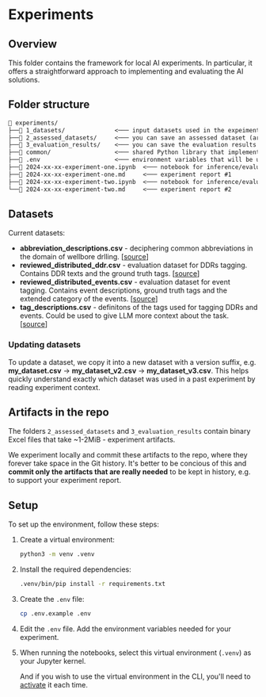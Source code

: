 # Experiments

## Overview

This folder contains the framework for local AI experiments.
In particular, it offers a straightforward approach to implementing and evaluating the AI solutions.

## Folder structure

```txt
📁 experiments/
├──📁 1_datasets/              <─── input datasets used in the expeiments. Usually contain ground truth labels.
├──📁 2_assessed_datasets/     <─── you can save an assessed dataset (artifact of the inference stage) in this folder.
├──📁 3_evaluation_results/    <─── you can save the evaluation results (artifact of the evaluation stage) in this folder.
├──📁 common/                  <─── shared Python library that implements common operations. Should be used by the notebooks.
├──📄 .env                     <─── environment variables that will be used by the experiment notebooks.
├──📄 2024-xx-xx-experiment-one.ipynb  <─── notebook for inference/evaluation for experiment #1
├──📄 2024-xx-xx-experiment-one.md     <─── experiment report #1
├──📄 2024-xx-xx-experiment-two.ipynb  <─── notebook for inference/evaluation for experiment #2
└──📄 2024-xx-xx-experiment-two.md     <─── experiment report #2
```

## Datasets

Current datasets:

- **abbreviation_descriptions.csv** - deciphering common abbreviations in the domain of wellbore drlling. [[source](https://informatiq.notion.site/Tag-categories-and-abbreviations-11a0158b598780f2a902d833083c39b5)]
- **reviewed_distributed_ddr.csv** - evaluation dataset for DDRs tagging. Contains DDR texts and the ground truth tags.  [[source](../../spikes/2024-10-15-evaluation-data-for-ddrs/)]
- **reviewed_distributed_events.csv** - evaluation dataset for event tagging. Contains event descriptions, ground truth tags and the extended category of the events. [[source](../../spikes/2024-10-10-get-random-events/)]
- **tag_descriptions.csv** - definitons of the tags used for tagging DDRs and events. Could be used to give LLM more context about the task. [[source](https://informatiq.notion.site/Tag-categories-and-abbreviations-11a0158b598780f2a902d833083c39b5)]

### Updating datasets

To update a dataset, we copy it into a new dataset with a version suffix, e.g. **my_dataset.csv** -> **my_dataset_v2.csv** -> **my_dataset_v3.csv**. This helps quickly understand exactly which dataset was used in a past experiment by reading experiment context.

## Artifacts in the repo

The folders `2_assessed_datasets` and `3_evaluation_results` contain binary Excel files that take ~1-2MiB - experiment artifacts.

We experiment locally and commit these artifacts to the repo, where they forever take space in the Git history.
It's better to be concious of this and **commit only the artifacts that are really needed** to be kept in history, e.g. to support your experiment report.

## Setup

To set up the environment, follow these steps:

1. Create a virtual environment:

    ```sh
    python3 -m venv .venv
    ```

2. Install the required dependencies:

    ```sh
    .venv/bin/pip install -r requirements.txt
    ```

3. Create the `.env` file:

    ```sh
    cp .env.example .env
    ```

4. Edit the `.env` file. Add the environment variables needed for your experiment.

5. When running the notebooks, select this virtual environment (`.venv`) as your Jupyter kernel.

   And if you wish to use the virtual environment in the CLI, you'll need to [activate](https://docs.python.org/3/tutorial/venv.html#creating-virtual-environments) it each time.
